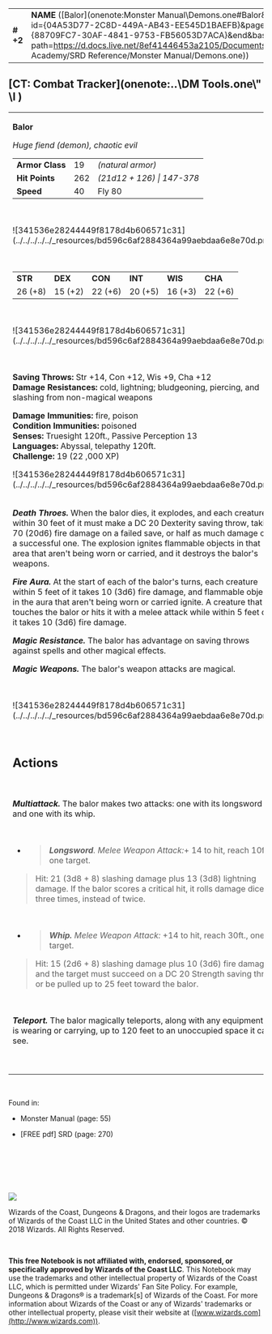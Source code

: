 
|           |                                                                                                                                                                                                                                                                                          |        |         |         |     |       |          |
|-----------|------------------------------------------------------------------------------------------------------------------------------------------------------------------------------------------------------------------------------------------------------------------------------------------|--------|---------|---------|-----|-------|----------|
| **\# +2** | **NAME** ([Balor](onenote:Monster Manual\\Demons.one#Balor&section-id={04A53D77-2C8D-449A-AB43-EE545D1BAEFB}&page-id={88709FC7-30AF-4841-9753-FB56053D7ACA}&end&base-path=https://d.docs.live.net/8ef41446453a2105/Documents/Adventure Academy/SRD Reference/Monster Manual/Demons.one)) | **19** | **262** | **262** | \-  | Notes | 22000 XP |

## [CT: Combat Tracker](onenote:..\\DM Tools.one\\" \l )

<table><tbody><tr class="odd"><td><p><strong>Balor</strong></p><p><em>Huge fiend (demon), chaotic evil<br />
</em></p><table><tbody><tr class="odd"><td><strong>Armor Class</strong></td><td>19</td><td><em>(natural armor)</em></td></tr><tr class="even"><td><strong>Hit Points</strong></td><td>262</td><td><em>(21d12 + 126) | 147-378</em></td></tr><tr class="odd"><td><strong>Speed</strong></td><td>40</td><td>Fly 80</td></tr></tbody></table><p> </p><p>![341536e28244449f8178d4b606571c31](../../../../../_resources/bd596c6af2884364a99aebdaa6e8e70d.png)</p><p> </p><table><tbody><tr class="odd"><td><strong>STR</strong></td><td><strong>DEX</strong></td><td><strong>CON</strong></td><td><strong>INT</strong></td><td><strong>WIS</strong></td><td><strong>CHA</strong></td></tr><tr class="even"><td>26 (+8)</td><td>15 (+2)</td><td>22 (+6)</td><td>20 (+5)</td><td>16 (+3)</td><td>22 (+6)</td></tr></tbody></table><p> </p><p>![341536e28244449f8178d4b606571c31](../../../../../_resources/bd596c6af2884364a99aebdaa6e8e70d.png)</p><p> </p><p><strong>Saving Throws:</strong> Str +14, Con +12, Wis +9, Cha +12<br />
<strong>Damage Resistances:</strong> cold, lightning; bludgeoning, piercing, and slashing from non-magical weapons</p><p><strong>Damage Immunities:</strong> fire, poison<br />
<strong>Condition Immunities:</strong> poisoned<br />
<strong>Senses:</strong> Truesight 120ft., Passive Perception 13<br />
<strong>Languages:</strong> Abyssal, telepathy 120ft.<br />
<strong>Challenge:</strong> 19 (22 ,000 XP)</p><p>![341536e28244449f8178d4b606571c31](../../../../../_resources/bd596c6af2884364a99aebdaa6e8e70d.png)</p><p><em><strong><br />
Death Throes.</strong></em> When the balor dies, it explodes, and each creature within 30 feet of it must make a DC 20 Dexterity saving throw, taking 70 (20d6) fire damage on a failed save, or half as much damage on a successful one. The explosion ignites flammable objects in that area that aren't being worn or carried, and it destroys the balor's weapons.</p><p><em><strong>Fire Aura.</strong></em> At the start of each of the balor's turns, each creature within 5 feet of it takes 10 (3d6) fire damage, and flammable objects in the aura that aren't being worn or carried ignite. A creature that touches the balor or hits it with a melee attack while within 5 feet of it takes 10 (3d6) fire damage.</p><p><em><strong>Magic Resistance.</strong></em> The balor has advantage on saving throws against spells and other magical effects.</p><p><em><strong>Magic Weapons.</strong></em> The balor's weapon attacks are magical.</p><p> </p><p>![341536e28244449f8178d4b606571c31](../../../../../_resources/bd596c6af2884364a99aebdaa6e8e70d.png)</p><p> </p><h2 id="actions"><strong>Actions</strong></h2><p> </p><p><em><strong>Multiattack.</strong></em> The balor makes two attacks: one with its longsword and one with its whip.</p><p> </p><ul><li><blockquote><p><em><strong>Longsword</strong>. Melee Weapon Attack:</em>+ 14 to hit, reach 10ft., one target.</p></blockquote></li></ul><blockquote><p>Hit: 21 (3d8 + 8) slashing damage plus 13 (3d8) lightning damage. If the balor scores a critical hit, it rolls damage dice three times, instead of twice.</p></blockquote><p> </p><ul><li><blockquote><p><em><strong>Whip.</strong> Melee Weapon Attack:</em> +14 to hit, reach 30ft., one target.</p></blockquote></li></ul><blockquote><p>Hit: 15 (2d6 + 8) slashing damage plus 10 (3d6) fire damage, and the target must succeed on a DC 20 Strength saving throw or be pulled up to 25 feet toward the balor.</p></blockquote><p> </p><p><em><strong>Teleport.</strong></em> The balor magically teleports, along with any equipment it is wearing or carrying, up to 120 feet to an unoccupied space it can see.</p><p> </p></td></tr></tbody></table>

 

Found in:

-   Monster Manual (page: 55)

-   \[FREE pdf\] SRD (page: 270)

 

 

 

![](tmp\media\image2.png)

Wizards of the Coast, Dungeons & Dragons, and their logos are trademarks of Wizards of the Coast LLC in the United States and other countries. © 2018 Wizards. All Rights Reserved.

 

**This free Notebook is not affiliated with, endorsed, sponsored, or specifically approved by Wizards of the Coast LLC**. This Notebook may use the trademarks and other intellectual property of Wizards of the Coast LLC, which is permitted under Wizards' Fan Site Policy. For example, Dungeons & Dragons® is a trademark\[s\] of Wizards of the Coast. For more information about Wizards of the Coast or any of Wizards' trademarks or other intellectual property, please visit their website at ([www.wizards.com](http://www.wizards.com)).
